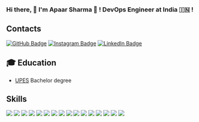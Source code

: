 ### Hi there, 👋 I'm Apaar Sharma 👋 !  DevOps Engineer at India 🇮🇳 !

## Contacts

[![GitHub Badge](https://img.shields.io/badge/-GitHub-000?style=flat&logo=Github&logoColor=white)](https://github.com/apaarshrm39)
[![Instagram Badge](https://img.shields.io/badge/-Instagram-e4405f?style=flat&logo=instagram&logoColor=white&link=https://twitter.com/_k_e_k_e)](https://www.instagram.com/apaarapaarapaar/)
[![LinkedIn Badge](https://img.shields.io/badge/-LinkedIn-0077b5?style=flat&logo=linkedin&logoColor=white&link=https://twitter.com/_k_e_k_e)](https://www.linkedin.com/in/apaar-sharma-828361137/)

## 🎓 Education

- [UPES](https://www.upes.ac.in/) Bachelor degree

## Skills

[![](https://img.shields.io/badge/-Visual%20Studio%20Code-5C2D91?style=flat&logoColor=white&logo=visual-studio)]()
[![](https://img.shields.io/badge/-Go-00ADD8?style=flat&logoColor=white&logo=go)]()
[![](https://img.shields.io/badge/-Docker-2496ed?style=flat&logoColor=white&logo=docker)]()
[![](https://img.shields.io/badge/-MySQL-4479a1?style=flat&logoColor=white&logo=mysql)]()
[![](https://img.shields.io/badge/-Kubernetes-326CE5?style=flat&logoColor=white&logo=kubernetes)]()
[![](https://img.shields.io/badge/microsoft%20azure-0089D6?style=for-the-badge&logo=microsoft-azure&logoColor=white)]()
[![](https://img.shields.io/badge/-AWS-232F3E?style=flat&logoColor=white&logo=amazon-aws)]()
[![](https://img.shields.io/badge/Digital_Ocean-0080FF?style=for-the-badge&logo=DigitalOcean&logoColor=whitE)]()
[![](https://img.shields.io/badge/-Terraform-623CE4?style=flat&logoColor=white&logo=terraform)]()
[![](https://img.shields.io/badge/-GitHub%20Actions-2088FF?style=flat&logoColor=white&logo=github-actions)]()
[![](https://img.shields.io/badge/Python-FFD43B?style=for-the-badge&logo=python&logoColor=darkgreen)]()
[![](https://img.shields.io/badge/Git-F05032?style=for-the-badge&logo=git&logoColor=white)]()
[![](https://img.shields.io/badge/PowerShell-5391FE?style=for-the-badge&logo=PowerShell&logoColor=white)]()
[![](https://img.shields.io/badge/Azure_DevOps-0078D7?style=for-the-badge&logo=azure-devops&logoColor=white)]()
[![](https://img.shields.io/badge/Linux-FCC624?style=for-the-badge&logo=linux&logoColor=black)]()
[![](https://img.shields.io/badge/Windows-0078D6?style=for-the-badge&logo=windows&logoColor=white)]()
<!--
**apaarshrm39/apaarshrm39** is a ✨ _special_ ✨ repository because its `README.md` (this file) appears on your GitHub profile.

Here are some ideas to get you started:

- 🔭 I’m currently working on ...
- 🌱 I’m currently learning ...
- 👯 I’m looking to collaborate on ...
- 🤔 I’m looking for help with ...
- 💬 Ask me about ...
- 📫 How to reach me: ...
- 😄 Pronouns: ...
- ⚡ Fun fact: ...
-->
